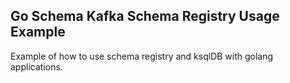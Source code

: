 ## Go Schema Kafka Schema Registry Usage Example

Example of how to use schema registry and ksqlDB with golang applications.
